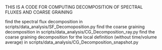THIS IS A CODE FOR COMPUTING DECOMPOSITION OF SPECTRAL FLUXES AND COARSE GRAINING

find the spectral flux decomposition in scripts/data_analysis/SF_Decomoposition.py
find the coarse graining decomposition in scripts/data_analysis/CG_Decomposition_ray.py
find the coarse graining decomposition for the local definition (without time/volume average) in scripts/data_analysis/CG_Decomposition_snapshot.py
